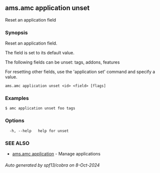 ## ams.amc application unset

Reset an application field

### Synopsis

Reset an application field.

The field is set to its default value.

The following fields can be unset: tags, addons, features

For resetting other fields, use the 'application set' command and specify a
value.


```
ams.amc application unset <id> <field> [flags]
```

### Examples

```
$ amc application unset foo tags
```

### Options

```
  -h, --help   help for unset
```

### SEE ALSO

* [ams.amc application](ams.amc_application.md)	 - Manage applications

###### Auto generated by spf13/cobra on 8-Oct-2024
